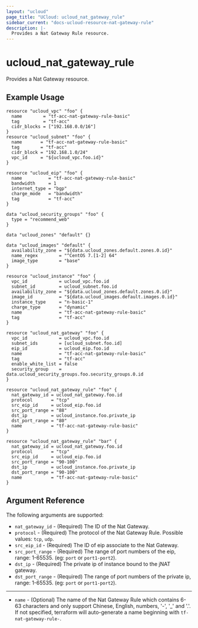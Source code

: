 ```yaml
---
layout: "ucloud"
page_title: "UCloud: ucloud_nat_gateway_rule"
sidebar_current: "docs-ucloud-resource-nat-gateway-rule"
description: |-
  Provides a Nat Gateway Rule resource.
---
```


# ucloud_nat_gateway_rule

Provides a Nat Gateway resource.

## Example Usage

```hcl
resource "ucloud_vpc" "foo" {
  name        = "tf-acc-nat-gateway-rule-basic"
  tag         = "tf-acc"
  cidr_blocks = ["192.168.0.0/16"]
}
resource "ucloud_subnet" "foo" {
  name       = "tf-acc-nat-gateway-rule-basic"
  tag        = "tf-acc"
  cidr_block = "192.168.1.0/24"
  vpc_id     = "${ucloud_vpc.foo.id}"
}

resource "ucloud_eip" "foo" {
  name          = "tf-acc-nat-gateway-rule-basic"
  bandwidth     = 1
  internet_type = "bgp"
  charge_mode   = "bandwidth"
  tag           = "tf-acc"
}

data "ucloud_security_groups" "foo" {
  type = "recommend_web"
}

data "ucloud_zones" "default" {}

data "ucloud_images" "default" {
  availability_zone = "${data.ucloud_zones.default.zones.0.id}"
  name_regex        = "^CentOS 7.[1-2] 64"
  image_type        = "base"
}

resource "ucloud_instance" "foo" {
  vpc_id            = ucloud_vpc.foo.id
  subnet_id         = ucloud_subnet.foo.id
  availability_zone = "${data.ucloud_zones.default.zones.0.id}"
  image_id          = "${data.ucloud_images.default.images.0.id}"
  instance_type     = "n-basic-1"
  charge_type       = "dynamic"
  name              = "tf-acc-nat-gateway-rule-basic"
  tag               = "tf-acc"
}

resource "ucloud_nat_gateway" "foo" {
  vpc_id            = ucloud_vpc.foo.id
  subnet_ids        = [ucloud_subnet.foo.id]
  eip_id            = ucloud_eip.foo.id
  name              = "tf-acc-nat-gateway-rule-basic"
  tag               = "tf-acc"
  enable_white_list = false
  security_group    = data.ucloud_security_groups.foo.security_groups.0.id
}

resource "ucloud_nat_gateway_rule" "foo" {
  nat_gateway_id = ucloud_nat_gateway.foo.id
  protocol       = "tcp"
  src_eip_id     = ucloud_eip.foo.id
  src_port_range = "88"
  dst_ip         = ucloud_instance.foo.private_ip
  dst_port_range = "80"
  name           = "tf-acc-nat-gateway-rule-basic"
}

resource "ucloud_nat_gateway_rule" "bar" {
  nat_gateway_id = ucloud_nat_gateway.foo.id
  protocol       = "tcp"
  src_eip_id     = ucloud_eip.foo.id
  src_port_range = "90-100"
  dst_ip         = ucloud_instance.foo.private_ip
  dst_port_range = "90-100"
  name           = "tf-acc-nat-gateway-rule-basic"
}
```

## Argument Reference

The following arguments are supported:

* `nat_gateway_id` - (Required) The ID of the Nat Gateway. 
* `protocol` - (Required) The protocol of the Nat Gateway Rule. Possible values: `tcp`, `udp`.
* `src_eip_id` - (Required) The ID of eip associate to the Nat Gateway.
* `src_port_range` - (Required) The range of port numbers of the eip, range: 1-65535. (eg: `port` or `port1-port2`).
* `dst_ip` - (Required) The private ip of instance bound to the jNAT gateway.
* `dst_port_range` - (Required) The range of port numbers of the private ip, range: 1-65535. (eg: `port` or `port1-port2`).

- - -

* `name` - (Optional) The name of the Nat Gateway Rule which contains 6-63 characters and only support Chinese, English, numbers, '-', '_' and '.'. If not specified, terraform will auto-generate a name beginning with `tf-nat-gateway-rule-`.